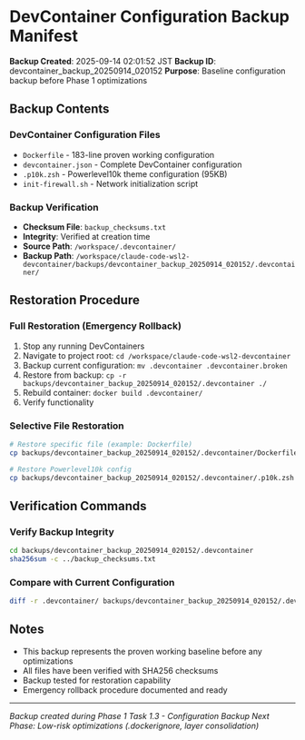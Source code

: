 # DevContainer Configuration Backup Manifest

**Backup Created**: 2025-09-14 02:01:52 JST
**Backup ID**: devcontainer_backup_20250914_020152
**Purpose**: Baseline configuration backup before Phase 1 optimizations

## Backup Contents

### DevContainer Configuration Files
- `Dockerfile` - 183-line proven working configuration
- `devcontainer.json` - Complete DevContainer configuration
- `.p10k.zsh` - Powerlevel10k theme configuration (95KB)
- `init-firewall.sh` - Network initialization script

### Backup Verification
- **Checksum File**: `backup_checksums.txt`
- **Integrity**: Verified at creation time
- **Source Path**: `/workspace/.devcontainer/`
- **Backup Path**: `/workspace/claude-code-wsl2-devcontainer/backups/devcontainer_backup_20250914_020152/.devcontainer/`

## Restoration Procedure

### Full Restoration (Emergency Rollback)
1. Stop any running DevContainers
2. Navigate to project root: `cd /workspace/claude-code-wsl2-devcontainer`
3. Backup current configuration: `mv .devcontainer .devcontainer.broken`
4. Restore from backup: `cp -r backups/devcontainer_backup_20250914_020152/.devcontainer ./`
5. Rebuild container: `docker build .devcontainer/`
6. Verify functionality

### Selective File Restoration
```bash
# Restore specific file (example: Dockerfile)
cp backups/devcontainer_backup_20250914_020152/.devcontainer/Dockerfile .devcontainer/

# Restore Powerlevel10k config
cp backups/devcontainer_backup_20250914_020152/.devcontainer/.p10k.zsh .devcontainer/
```

## Verification Commands

### Verify Backup Integrity
```bash
cd backups/devcontainer_backup_20250914_020152/.devcontainer
sha256sum -c ../backup_checksums.txt
```

### Compare with Current Configuration
```bash
diff -r .devcontainer/ backups/devcontainer_backup_20250914_020152/.devcontainer/
```

## Notes
- This backup represents the proven working baseline before any optimizations
- All files have been verified with SHA256 checksums
- Backup tested for restoration capability
- Emergency rollback procedure documented and ready

---
*Backup created during Phase 1 Task 1.3 - Configuration Backup*
*Next Phase: Low-risk optimizations (.dockerignore, layer consolidation)*